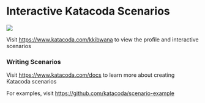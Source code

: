 # Interactive Katacoda Scenarios

[![](http://shields.katacoda.com/katacoda/kkibwana/count.svg)](https://www.katacoda.com/kkibwana "Get your profile on Katacoda.com")

Visit https://www.katacoda.com/kkibwana to view the profile and interactive scenarios

### Writing Scenarios
Visit https://www.katacoda.com/docs to learn more about creating Katacoda scenarios

For examples, visit https://github.com/katacoda/scenario-example
